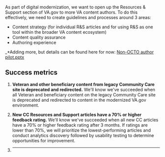 
As part of digital modernization, we want to open up the Resources & Support section of VA.gov to more VA content authors. To do this effectively, we need to create guidelines and processes around 3 areas:

- Content strategy (for individual R&S articles and for using R&S as one tool within the broader VA content ecosystem)
- Content quality assurance
- Authoring experience

_*Adding more, but details can be found here for now: [Non-OCTO author pilot.pptx](https://github.com/department-of-veterans-affairs/va.gov-team/files/7942108/Non-OCTO.author.pilot.pptx)

## Success metrics

1. **Veteran and other beneficiary content from legacy Community Care site is deprecated and redirected.** We'll know we've succeeded when all Veteran and beneficiary content on the legacy Community Care site is deprecated and redirected to content in the modernized VA.gov environment.

2. **New CC Resources and Support articles have a 70% or higher feedback rating.** We'll know we've succeeded when all new CC articles have a 70% or higher feedback rating after 3 months. If ratings are lower than 70%, we will prioritize the lowest-performing articles and conduct analytics discovery followed by usability testing to determine opportunities for improvement.

3. ****


